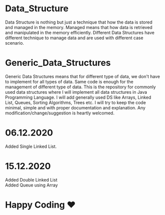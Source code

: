 # Data_Structure
Data Structure is nothing but just a technique that how the data is stored and managed in the memory.
Managed means that how data is retrieved and manipulated in the memory efficiently.
Different Data Structures have different technique to manage data and are used with different case scenario.

# Generic_Data_Structures
Generic Data Structures means that for different type of data, we don't have to implement for all types of data. Same code is enough for the management of different type of data.
This is the repository for commonly used data structures where I will implement all data structures in Java Programming Language.
I will add generally used DS like Arrays, Linked List, Queues, Sorting Algorithms, Trees etc.
I will try to keep the code minimal, simple and with proper documentation and explanation.
Any modification/change/suggestion is heartly welcomed.

# 06.12.2020
Added Single Linked List.

# 15.12.2020
Added Double Linked List  
Added Queue using Array

# Happy Coding ♥

